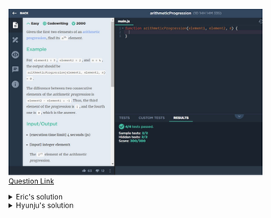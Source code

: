 ![(2019.09.22)arithmeticProgression](images/(2019.09.22)arithmeticProgression.jpg)
[Question Link](https://app.codesignal.com/challenge/6TbBh7yCjoPk9D7xE)

<details>
<summary>Eric's solution</summary>
<p>

> ```js
>function arithmeticProgression(element1, element2, n) {
>  return element1 + (element2 - element1) * (n - 1);
>}
> ```
</p>
</details>

<details>
<summary>Hyunju's solution</summary>
<p>

> ```js
>function arithmeticProgression(element1, element2, n) {
>    let difference = element2 - element1;
>    let result = element2;
>    for(let i = 2; i < n; i++){
>        result += difference;
>    }
>    return result;
>}
> ```
</p>
</details>
